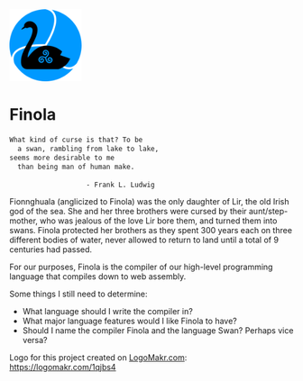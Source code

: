 <img width="128" src="https://github.com/MellowCobra/finola/blob/master/finola-icon.png">

# Finola

    What kind of curse is that? To be
      a swan, rambling from lake to lake,
    seems more desirable to me
      than being man of human make.

                       - Frank L. Ludwig

Fionnghuala (anglicized to Finola) was the only daughter of Lir, the old Irish god of the sea. She and her three brothers were cursed by their aunt/step-mother, who was jealous of the love Lir bore them, and turned them into swans. Finola protected her brothers as they spent 300 years each on three different bodies of water, never allowed to return to land until a total of 9 centuries had passed.

For our purposes, Finola is the compiler of our high-level programming language that compiles down to web assembly.

Some things I still need to determine:

-   What language should I write the compiler in?
-   What major language features would I like Finola to have?
-   Should I name the compiler Finola and the language Swan? Perhaps vice versa?

Logo for this project created on <a href="http://logomakr.com" title="Logo Makr">LogoMakr.com</a>: https://logomakr.com/1qjbs4
